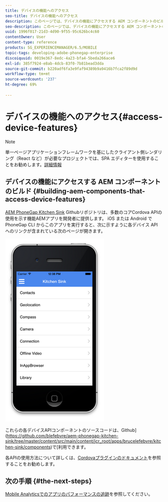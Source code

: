 ```yaml
---
title: デバイスの機能へのアクセス
seo-title: デバイスの機能へのアクセス
description: このページでは、デバイスの機能にアクセスする AEM コンポーネントのビルドについて説明します。AEM PhoneGap Kitchen Sink GitHub リポジトリは、多数のコア Cordova API の使用法を示す、機能 AEM アプリを開発者に提供します。
seo-description: このページでは、デバイスの機能にアクセスする AEM コンポーネントのビルドについて説明します。AEM PhoneGap Kitchen Sink GitHub リポジトリは、多数のコア Cordova API の使用法を示す、機能 AEM アプリを開発者に提供します。
uuid: 1996f017-21d3-4d90-9f55-95c626bc4c60
contentOwner: User
content-type: reference
products: SG_EXPERIENCEMANAGER/6.5/MOBILE
topic-tags: developing-adobe-phonegap-enterprise
discoiquuid: 0019e367-8edc-4a23-bfa4-5beda266ace6
exl-id: 385f7924-e8ab-4dcb-83f0-7b81bead3dda
source-git-commit: b220adf6fa3e9faf94389b9a9416b7fca2f89d9d
workflow-type: tm+mt
source-wordcount: '237'
ht-degree: 69%

---
```


# デバイスの機能へのアクセス{#access-device-features}

>[!NOTE]
>
>単一ページアプリケーションフレームワークを基にしたクライアント側レンダリング（React など）が必要なプロジェクトでは、SPA エディターを使用することをお勧めします。[詳細情報](/help/sites-developing/spa-overview.md)

## デバイスの機能にアクセスする AEM コンポーネントのビルド {#building-aem-components-that-access-device-features}

[AEM PhoneGap Kitchen Sink](https://github.com/blefebvre/aem-phonegap-kitchen-sink) Githubリポジトリは、多数のコアCordova APIの使用を示す機能AEMアプリを開発者に提供します。 iOS または Android で PhoneGap CLI からこのアプリを実行すると、次に示すように各デバイス API へのリンクが含まれている次のページが開きます。

![chlimage_1-107](assets/chlimage_1-107.png)

これらの各デバイスAPIコンポーネントのソースコードは、Github](https://github.com/blefebvre/aem-phonegap-kitchen-sink/tree/master/content/src/main/content/jcr_root/apps/brucelefebvre/kitchen-sink/components)で[利用できます。

各APIの使用方法について詳しくは、[Cordovaプラグインのドキュメント](https://docs.phonegap.com/en/4.0.0/cordova_plugins_pluginapis.md.html)を参照することをお勧めします。

## 次の手順 {#the-next-steps}

[Mobile Analyticsでのアプリのパフォーマンスの追跡](/help/mobile/phonegap-intro-to-app-analytics.md)を参照してください。
